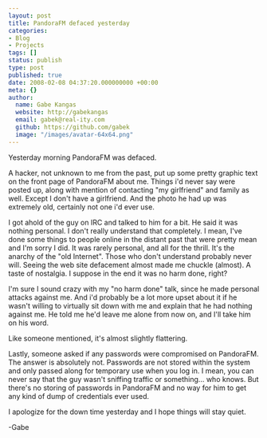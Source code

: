 ```yaml
---
layout: post
title: PandoraFM defaced yesterday
categories:
- Blog
- Projects
tags: []
status: publish
type: post
published: true
date: 2008-02-08 04:37:20.000000000 +00:00
meta: {}
author:
  name: Gabe Kangas
  website: http://gabekangas
  email: gabek@real-ity.com
  github: https://github.com/gabek
  image: "/images/avatar-64x64.png"
---
```

Yesterday morning PandoraFM was defaced.

A hacker, not unknown to me from the past, put up some pretty graphic text on the front page of PandoraFM about me. Things i\'d never say were posted up, along with mention of contacting \"my girlfriend\" and family as well. Except I don\'t have a girlfriend. And the photo he had up was extremely old, certainly not one i\'d ever use.

I got ahold of the guy on IRC and talked to him for a bit. He said it was nothing personal. I don\'t really understand that completely. I mean, I\'ve done some things to people online in the distant past that were pretty mean and I\'m sorry I did. It was rarely personal, and all for the thrill. It\'s the anarchy of the \"old Internet\". Those who don\'t understand probably never will. Seeing the web site defacement almost made me chuckle (almost). A taste of nostalgia. I suppose in the end it was no harm done, right?

I\'m sure I sound crazy with my \"no harm done\" talk, since he made personal attacks against me. And i\'d probably be a lot more upset about it if he wasn\'t willing to virtually sit down with me and explain that he had nothing against me. He told me he\'d leave me alone from now on, and I\'ll take him on his word.

Like someone mentioned, it\'s almost slightly flattering.

Lastly, someone asked if any passwords were compromised on PandoraFM.  The answer is absolutely not. Passwords are not stored within the system and only passed along for temporary use when you log in. I mean, you can never say that the guy wasn\'t sniffing traffic or something\... who knows. But there\'s no storing of passwords in PandoraFM and no way for him to get any kind of dump of credentials ever used.

I apologize for the down time yesterday and I hope things will stay quiet.

-Gabe
